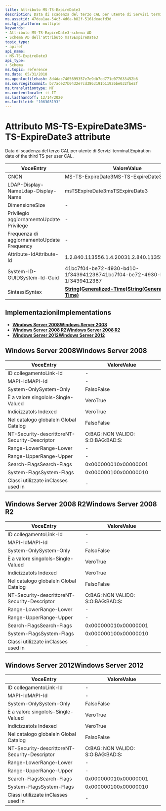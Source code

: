 ```yaml
---
title: Attributo MS-TS-ExpireDate3
description: Data di scadenza del terzo CAL per utente di Servizi terminal.
ms.assetid: 47dea1aa-54c3-4d0a-b82f-5161deaefd3d
ms.tgt_platform: multiple
keywords:
- Attributo MS-TS-ExpireDate3-schema AD
- Schema AD dell'attributo msTSExpireDate3
topic_type:
- apiref
api_name:
- MS-TS-ExpireDate3
api_type:
- Schema
ms.topic: reference
ms.date: 05/31/2018
ms.openlocfilehash: 8d4dac7405699357e7e9db7cd771e077633452b6
ms.sourcegitcommit: b77ace27b0432e7cd3863191b11926be032fbe2f
ms.translationtype: MT
ms.contentlocale: it-IT
ms.lasthandoff: 12/14/2020
ms.locfileid: "106303193"
---
```

# <a name="ms-ts-expiredate3-attribute"></a><span data-ttu-id="d9ad9-105">Attributo MS-TS-ExpireDate3</span><span class="sxs-lookup"><span data-stu-id="d9ad9-105">MS-TS-ExpireDate3 attribute</span></span>

<span data-ttu-id="d9ad9-106">Data di scadenza del terzo CAL per utente di Servizi terminal.</span><span class="sxs-lookup"><span data-stu-id="d9ad9-106">Expiration date of the third TS per user CAL.</span></span>



| <span data-ttu-id="d9ad9-107">Voce</span><span class="sxs-lookup"><span data-stu-id="d9ad9-107">Entry</span></span> | <span data-ttu-id="d9ad9-108">Valore</span><span class="sxs-lookup"><span data-stu-id="d9ad9-108">Value</span></span> |
|-------------------|---------------------------------------------------------------|
| <span data-ttu-id="d9ad9-109">CN</span><span class="sxs-lookup"><span data-stu-id="d9ad9-109">CN</span></span>                | <span data-ttu-id="d9ad9-110">MS-TS-ExpireDate3</span><span class="sxs-lookup"><span data-stu-id="d9ad9-110">MS-TS-ExpireDate3</span></span>                                             |
| <span data-ttu-id="d9ad9-111">LDAP-Display-Name</span><span class="sxs-lookup"><span data-stu-id="d9ad9-111">Ldap-Display-Name</span></span> | <span data-ttu-id="d9ad9-112">msTSExpireDate3</span><span class="sxs-lookup"><span data-stu-id="d9ad9-112">msTSExpireDate3</span></span>                                               |
| <span data-ttu-id="d9ad9-113">Dimensione</span><span class="sxs-lookup"><span data-stu-id="d9ad9-113">Size</span></span>              | \-                                                            |
| <span data-ttu-id="d9ad9-114">Privilegio aggiornamento</span><span class="sxs-lookup"><span data-stu-id="d9ad9-114">Update Privilege</span></span>  | \-                                                            |
| <span data-ttu-id="d9ad9-115">Frequenza di aggiornamento</span><span class="sxs-lookup"><span data-stu-id="d9ad9-115">Update Frequency</span></span>  | \-                                                            |
| <span data-ttu-id="d9ad9-116">Attribute-Id</span><span class="sxs-lookup"><span data-stu-id="d9ad9-116">Attribute-Id</span></span>      | <span data-ttu-id="d9ad9-117">1.2.840.113556.1.4.2003</span><span class="sxs-lookup"><span data-stu-id="d9ad9-117">1.2.840.113556.1.4.2003</span></span>                                       |
| <span data-ttu-id="d9ad9-118">System-ID-GUID</span><span class="sxs-lookup"><span data-stu-id="d9ad9-118">System-Id-Guid</span></span>    | <span data-ttu-id="d9ad9-119">41bc7f04-be72-4930-bd10-1f3439412387</span><span class="sxs-lookup"><span data-stu-id="d9ad9-119">41bc7f04-be72-4930-bd10-1f3439412387</span></span>                          |
| <span data-ttu-id="d9ad9-120">Sintassi</span><span class="sxs-lookup"><span data-stu-id="d9ad9-120">Syntax</span></span>            | [<span data-ttu-id="d9ad9-121">**String(Generalized-Time)**</span><span class="sxs-lookup"><span data-stu-id="d9ad9-121">**String(Generalized-Time)**</span></span>](s-string-generalized-time.md) |



## <a name="implementations"></a><span data-ttu-id="d9ad9-122">Implementazioni</span><span class="sxs-lookup"><span data-stu-id="d9ad9-122">Implementations</span></span>

-   [<span data-ttu-id="d9ad9-123">**Windows Server 2008**</span><span class="sxs-lookup"><span data-stu-id="d9ad9-123">**Windows Server 2008**</span></span>](#windows-server-2008)
-   [<span data-ttu-id="d9ad9-124">**Windows Server 2008 R2**</span><span class="sxs-lookup"><span data-stu-id="d9ad9-124">**Windows Server 2008 R2**</span></span>](#windows-server-2008-r2)
-   [<span data-ttu-id="d9ad9-125">**Windows Server 2012**</span><span class="sxs-lookup"><span data-stu-id="d9ad9-125">**Windows Server 2012**</span></span>](#windows-server-2012)

## <a name="windows-server-2008"></a><span data-ttu-id="d9ad9-126">Windows Server 2008</span><span class="sxs-lookup"><span data-stu-id="d9ad9-126">Windows Server 2008</span></span>



| <span data-ttu-id="d9ad9-127">Voce</span><span class="sxs-lookup"><span data-stu-id="d9ad9-127">Entry</span></span> | <span data-ttu-id="d9ad9-128">Valore</span><span class="sxs-lookup"><span data-stu-id="d9ad9-128">Value</span></span> |
|------------------------|--------------|
| <span data-ttu-id="d9ad9-129">ID collegamento</span><span class="sxs-lookup"><span data-stu-id="d9ad9-129">Link-Id</span></span>                | \-           |
| <span data-ttu-id="d9ad9-130">MAPI-Id</span><span class="sxs-lookup"><span data-stu-id="d9ad9-130">MAPI-Id</span></span>                | \-           |
| <span data-ttu-id="d9ad9-131">System-Only</span><span class="sxs-lookup"><span data-stu-id="d9ad9-131">System-Only</span></span>            | <span data-ttu-id="d9ad9-132">Falso</span><span class="sxs-lookup"><span data-stu-id="d9ad9-132">False</span></span>        |
| <span data-ttu-id="d9ad9-133">È a valore singolo</span><span class="sxs-lookup"><span data-stu-id="d9ad9-133">Is-Single-Valued</span></span>       | <span data-ttu-id="d9ad9-134">Vero</span><span class="sxs-lookup"><span data-stu-id="d9ad9-134">True</span></span>         |
| <span data-ttu-id="d9ad9-135">Indicizzato</span><span class="sxs-lookup"><span data-stu-id="d9ad9-135">Is Indexed</span></span>             | <span data-ttu-id="d9ad9-136">Vero</span><span class="sxs-lookup"><span data-stu-id="d9ad9-136">True</span></span>         |
| <span data-ttu-id="d9ad9-137">Nel catalogo globale</span><span class="sxs-lookup"><span data-stu-id="d9ad9-137">In Global Catalog</span></span>      | <span data-ttu-id="d9ad9-138">Falso</span><span class="sxs-lookup"><span data-stu-id="d9ad9-138">False</span></span>        |
| <span data-ttu-id="d9ad9-139">NT-Security-descrittore</span><span class="sxs-lookup"><span data-stu-id="d9ad9-139">NT-Security-Descriptor</span></span> | <span data-ttu-id="d9ad9-140">O:BAG: NON VALIDO: S:</span><span class="sxs-lookup"><span data-stu-id="d9ad9-140">O:BAG:BAD:S:</span></span> |
| <span data-ttu-id="d9ad9-141">Range-Lower</span><span class="sxs-lookup"><span data-stu-id="d9ad9-141">Range-Lower</span></span>            | \-           |
| <span data-ttu-id="d9ad9-142">Range-Upper</span><span class="sxs-lookup"><span data-stu-id="d9ad9-142">Range-Upper</span></span>            | \-           |
| <span data-ttu-id="d9ad9-143">Search-Flags</span><span class="sxs-lookup"><span data-stu-id="d9ad9-143">Search-Flags</span></span>           | <span data-ttu-id="d9ad9-144">0x00000001</span><span class="sxs-lookup"><span data-stu-id="d9ad9-144">0x00000001</span></span>   |
| <span data-ttu-id="d9ad9-145">System-Flags</span><span class="sxs-lookup"><span data-stu-id="d9ad9-145">System-Flags</span></span>           | <span data-ttu-id="d9ad9-146">0x00000010</span><span class="sxs-lookup"><span data-stu-id="d9ad9-146">0x00000010</span></span>   |
| <span data-ttu-id="d9ad9-147">Classi utilizzate in</span><span class="sxs-lookup"><span data-stu-id="d9ad9-147">Classes used in</span></span>        | \-           |



## <a name="windows-server-2008-r2"></a><span data-ttu-id="d9ad9-148">Windows Server 2008 R2</span><span class="sxs-lookup"><span data-stu-id="d9ad9-148">Windows Server 2008 R2</span></span>



| <span data-ttu-id="d9ad9-149">Voce</span><span class="sxs-lookup"><span data-stu-id="d9ad9-149">Entry</span></span> | <span data-ttu-id="d9ad9-150">Valore</span><span class="sxs-lookup"><span data-stu-id="d9ad9-150">Value</span></span> |
|------------------------|--------------|
| <span data-ttu-id="d9ad9-151">ID collegamento</span><span class="sxs-lookup"><span data-stu-id="d9ad9-151">Link-Id</span></span>                | \-           |
| <span data-ttu-id="d9ad9-152">MAPI-Id</span><span class="sxs-lookup"><span data-stu-id="d9ad9-152">MAPI-Id</span></span>                | \-           |
| <span data-ttu-id="d9ad9-153">System-Only</span><span class="sxs-lookup"><span data-stu-id="d9ad9-153">System-Only</span></span>            | <span data-ttu-id="d9ad9-154">Falso</span><span class="sxs-lookup"><span data-stu-id="d9ad9-154">False</span></span>        |
| <span data-ttu-id="d9ad9-155">È a valore singolo</span><span class="sxs-lookup"><span data-stu-id="d9ad9-155">Is-Single-Valued</span></span>       | <span data-ttu-id="d9ad9-156">Vero</span><span class="sxs-lookup"><span data-stu-id="d9ad9-156">True</span></span>         |
| <span data-ttu-id="d9ad9-157">Indicizzato</span><span class="sxs-lookup"><span data-stu-id="d9ad9-157">Is Indexed</span></span>             | <span data-ttu-id="d9ad9-158">Vero</span><span class="sxs-lookup"><span data-stu-id="d9ad9-158">True</span></span>         |
| <span data-ttu-id="d9ad9-159">Nel catalogo globale</span><span class="sxs-lookup"><span data-stu-id="d9ad9-159">In Global Catalog</span></span>      | <span data-ttu-id="d9ad9-160">Falso</span><span class="sxs-lookup"><span data-stu-id="d9ad9-160">False</span></span>        |
| <span data-ttu-id="d9ad9-161">NT-Security-descrittore</span><span class="sxs-lookup"><span data-stu-id="d9ad9-161">NT-Security-Descriptor</span></span> | <span data-ttu-id="d9ad9-162">O:BAG: NON VALIDO: S:</span><span class="sxs-lookup"><span data-stu-id="d9ad9-162">O:BAG:BAD:S:</span></span> |
| <span data-ttu-id="d9ad9-163">Range-Lower</span><span class="sxs-lookup"><span data-stu-id="d9ad9-163">Range-Lower</span></span>            | \-           |
| <span data-ttu-id="d9ad9-164">Range-Upper</span><span class="sxs-lookup"><span data-stu-id="d9ad9-164">Range-Upper</span></span>            | \-           |
| <span data-ttu-id="d9ad9-165">Search-Flags</span><span class="sxs-lookup"><span data-stu-id="d9ad9-165">Search-Flags</span></span>           | <span data-ttu-id="d9ad9-166">0x00000001</span><span class="sxs-lookup"><span data-stu-id="d9ad9-166">0x00000001</span></span>   |
| <span data-ttu-id="d9ad9-167">System-Flags</span><span class="sxs-lookup"><span data-stu-id="d9ad9-167">System-Flags</span></span>           | <span data-ttu-id="d9ad9-168">0x00000010</span><span class="sxs-lookup"><span data-stu-id="d9ad9-168">0x00000010</span></span>   |
| <span data-ttu-id="d9ad9-169">Classi utilizzate in</span><span class="sxs-lookup"><span data-stu-id="d9ad9-169">Classes used in</span></span>        | \-           |



## <a name="windows-server-2012"></a><span data-ttu-id="d9ad9-170">Windows Server 2012</span><span class="sxs-lookup"><span data-stu-id="d9ad9-170">Windows Server 2012</span></span>



| <span data-ttu-id="d9ad9-171">Voce</span><span class="sxs-lookup"><span data-stu-id="d9ad9-171">Entry</span></span> | <span data-ttu-id="d9ad9-172">Valore</span><span class="sxs-lookup"><span data-stu-id="d9ad9-172">Value</span></span> |
|------------------------|--------------|
| <span data-ttu-id="d9ad9-173">ID collegamento</span><span class="sxs-lookup"><span data-stu-id="d9ad9-173">Link-Id</span></span>                | \-           |
| <span data-ttu-id="d9ad9-174">MAPI-Id</span><span class="sxs-lookup"><span data-stu-id="d9ad9-174">MAPI-Id</span></span>                | \-           |
| <span data-ttu-id="d9ad9-175">System-Only</span><span class="sxs-lookup"><span data-stu-id="d9ad9-175">System-Only</span></span>            | <span data-ttu-id="d9ad9-176">Falso</span><span class="sxs-lookup"><span data-stu-id="d9ad9-176">False</span></span>        |
| <span data-ttu-id="d9ad9-177">È a valore singolo</span><span class="sxs-lookup"><span data-stu-id="d9ad9-177">Is-Single-Valued</span></span>       | <span data-ttu-id="d9ad9-178">Vero</span><span class="sxs-lookup"><span data-stu-id="d9ad9-178">True</span></span>         |
| <span data-ttu-id="d9ad9-179">Indicizzato</span><span class="sxs-lookup"><span data-stu-id="d9ad9-179">Is Indexed</span></span>             | <span data-ttu-id="d9ad9-180">Vero</span><span class="sxs-lookup"><span data-stu-id="d9ad9-180">True</span></span>         |
| <span data-ttu-id="d9ad9-181">Nel catalogo globale</span><span class="sxs-lookup"><span data-stu-id="d9ad9-181">In Global Catalog</span></span>      | <span data-ttu-id="d9ad9-182">Falso</span><span class="sxs-lookup"><span data-stu-id="d9ad9-182">False</span></span>        |
| <span data-ttu-id="d9ad9-183">NT-Security-descrittore</span><span class="sxs-lookup"><span data-stu-id="d9ad9-183">NT-Security-Descriptor</span></span> | <span data-ttu-id="d9ad9-184">O:BAG: NON VALIDO: S:</span><span class="sxs-lookup"><span data-stu-id="d9ad9-184">O:BAG:BAD:S:</span></span> |
| <span data-ttu-id="d9ad9-185">Range-Lower</span><span class="sxs-lookup"><span data-stu-id="d9ad9-185">Range-Lower</span></span>            | \-           |
| <span data-ttu-id="d9ad9-186">Range-Upper</span><span class="sxs-lookup"><span data-stu-id="d9ad9-186">Range-Upper</span></span>            | \-           |
| <span data-ttu-id="d9ad9-187">Search-Flags</span><span class="sxs-lookup"><span data-stu-id="d9ad9-187">Search-Flags</span></span>           | <span data-ttu-id="d9ad9-188">0x00000001</span><span class="sxs-lookup"><span data-stu-id="d9ad9-188">0x00000001</span></span>   |
| <span data-ttu-id="d9ad9-189">System-Flags</span><span class="sxs-lookup"><span data-stu-id="d9ad9-189">System-Flags</span></span>           | <span data-ttu-id="d9ad9-190">0x00000010</span><span class="sxs-lookup"><span data-stu-id="d9ad9-190">0x00000010</span></span>   |
| <span data-ttu-id="d9ad9-191">Classi utilizzate in</span><span class="sxs-lookup"><span data-stu-id="d9ad9-191">Classes used in</span></span>        | \-           |



 

 





